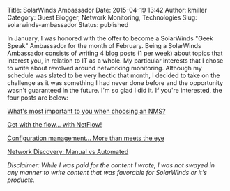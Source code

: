 Title: SolarWinds Ambassador
Date: 2015-04-19 13:42
Author: kmiller
Category: Guest Blogger, Network Monitoring, Technologies
Slug: solarwinds-ambassador
Status: published

In January, I was honored with the offer to become a SolarWinds "Geek Speak" Ambassador for the month of February. Being a SolarWinds Ambassador consists of writing 4 blog posts (1 per week) about topics that interest you, in relation to IT as a whole. My particular interests that I chose to write about revolved around networking monitoring. Although my schedule was slated to be very hectic that month, I decided to take on the challenge as it was something I had never done before and the opportunity wasn't guaranteed in the future. I'm so glad I did it. If you're interested, the four posts are below:

[What's most important to you when choosing an NMS?](https://thwack.solarwinds.com/community/solarwinds-community/geek-speak_tht/blog/2015/02/02/whats-most-important-to-you-when-choosing-an-nms)

[Get with the flow… with NetFlow!](https://thwack.solarwinds.com/community/solarwinds-community/geek-speak_tht/blog/2015/02/11/get-with-the-flow-with-netflow)

[Configuration management… More than meets the eye](https://thwack.solarwinds.com/community/solarwinds-community/geek-speak_tht/blog/2015/02/16/configuration-management-more-than-meets-the-eye)

[Network Discovery: Manual vs Automated](https://thwack.solarwinds.com/community/solarwinds-community/geek-speak_tht/blog/2015/02/25/network-discovery-manual-vs-automated)

*Disclaimer: While I was paid for the content I wrote, I was not swayed in any manner to write content that was favorable for SolarWinds or it's products.*
